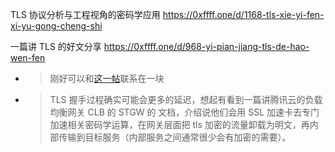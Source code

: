 
TLS 协议分析与工程视角的密码学应用 https://0xffff.one/d/1168-tls-xie-yi-fen-xi-yu-gong-cheng-shi

一篇讲 TLS 的好文分享 https://0xffff.one/d/968-yi-pian-jiang-tls-de-hao-wen-fen
- > 刚好可以和[这一帖](https://0xffff.one/d/1168-tls-xie-yi-fen-xi-yu-gong-cheng-shi)联系在一块
- > TLS 握手过程确实可能会更多的延迟，想起有看到一篇讲腾讯云的负载均衡网关 CLB 的 STGW 的 文档，介绍说他们会用 SSL 加速卡去专门加速相关密码学运算，在网关层面把 tls 加密的流量卸载为明文，再内部传输到目标服务（内部服务之间通常很少会有加密的需要）。
